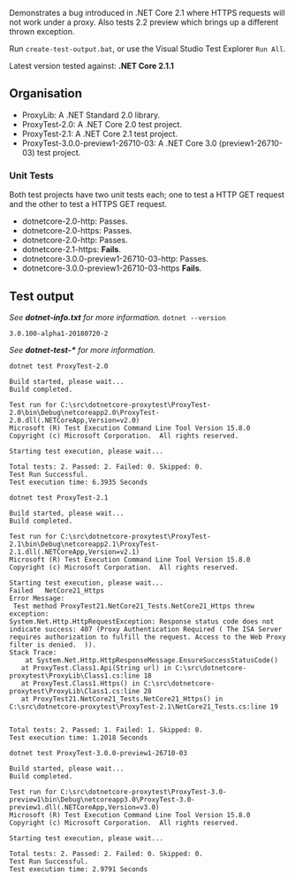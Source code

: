 Demonstrates a bug introduced in .NET Core 2.1 where HTTPS requests will not work under a proxy. Also tests 2.2 preview which brings up a different thrown exception.

Run `create-test-output.bat`, or use the Visual Studio Test Explorer `Run All`.

Latest version tested against: **.NET Core 2.1.1**

## Organisation
- ProxyLib: A .NET Standard 2.0 library.
- ProxyTest-2.0: A .NET Core 2.0 test project.
- ProxyTest-2.1: A .NET Core 2.1 test project.
- ProxyTest-3.0.0-preview1-26710-03: A .NET Core 3.0 (preview1-26710-03) test project.

### Unit Tests
Both test projects have two unit tests each; one to test a HTTP GET request and the other to test a HTTPS GET request.
- dotnetcore-2.0-http: Passes.
- dotnetcore-2.0-https: Passes.
- dotnetcore-2.0-http: Passes.
- dotnetcore-2.1-https: **Fails**.
- dotnetcore-3.0.0-preview1-26710-03-http: Passes.
- dotnetcore-3.0.0-preview1-26710-03-https **Fails**.

## Test output
_See **dotnet-info.txt** for more information._
`dotnet --version`
```
3.0.100-alpha1-20180720-2
```

_See **dotnet-test-&ast;** for more information._

`dotnet test ProxyTest-2.0`
```
Build started, please wait...
Build completed.

Test run for C:\src\dotnetcore-proxytest\ProxyTest-2.0\bin\Debug\netcoreapp2.0\ProxyTest-2.0.dll(.NETCoreApp,Version=v2.0)
Microsoft (R) Test Execution Command Line Tool Version 15.8.0
Copyright (c) Microsoft Corporation.  All rights reserved.

Starting test execution, please wait...

Total tests: 2. Passed: 2. Failed: 0. Skipped: 0.
Test Run Successful.
Test execution time: 6.3935 Seconds
```

`dotnet test ProxyTest-2.1`
```
Build started, please wait...
Build completed.

Test run for C:\src\dotnetcore-proxytest\ProxyTest-2.1\bin\Debug\netcoreapp2.1\ProxyTest-2.1.dll(.NETCoreApp,Version=v2.1)
Microsoft (R) Test Execution Command Line Tool Version 15.8.0
Copyright (c) Microsoft Corporation.  All rights reserved.

Starting test execution, please wait...
Failed   NetCore21_Https
Error Message:
 Test method ProxyTest21.NetCore21_Tests.NetCore21_Https threw exception: 
System.Net.Http.HttpRequestException: Response status code does not indicate success: 407 (Proxy Authentication Required ( The ISA Server requires authorization to fulfill the request. Access to the Web Proxy filter is denied.  )).
Stack Trace:
    at System.Net.Http.HttpResponseMessage.EnsureSuccessStatusCode()
   at ProxyTest.Class1.Api(String url) in C:\src\dotnetcore-proxytest\ProxyLib\Class1.cs:line 18
   at ProxyTest.Class1.Https() in C:\src\dotnetcore-proxytest\ProxyLib\Class1.cs:line 28
   at ProxyTest21.NetCore21_Tests.NetCore21_Https() in C:\src\dotnetcore-proxytest\ProxyTest-2.1\NetCore21_Tests.cs:line 19


Total tests: 2. Passed: 1. Failed: 1. Skipped: 0.
Test execution time: 1.2018 Seconds
```

`dotnet test ProxyTest-3.0.0-preview1-26710-03`
```
Build started, please wait...
Build completed.

Test run for C:\src\dotnetcore-proxytest\ProxyTest-3.0-preview1\bin\Debug\netcoreapp3.0\ProxyTest-3.0-preview1.dll(.NETCoreApp,Version=v3.0)
Microsoft (R) Test Execution Command Line Tool Version 15.8.0
Copyright (c) Microsoft Corporation.  All rights reserved.

Starting test execution, please wait...

Total tests: 2. Passed: 2. Failed: 0. Skipped: 0.
Test Run Successful.
Test execution time: 2.9791 Seconds
```
